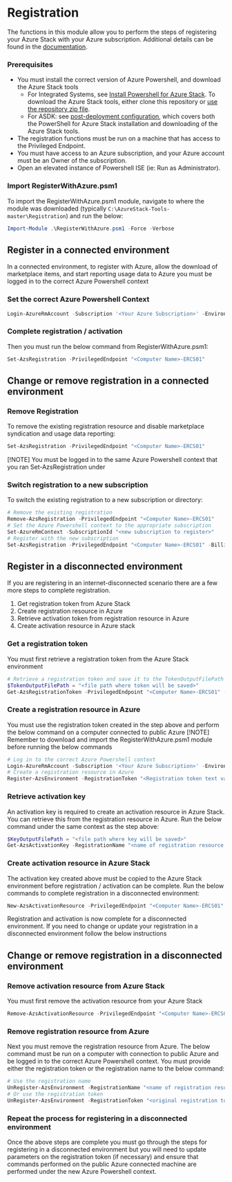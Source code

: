 # Registration

The functions in this module allow you to perform the steps of registering your Azure Stack with your Azure subscription. Additional details can be found in the [documentation](https://docs.microsoft.com/en-us/azure/azure-stack/azure-stack-register).

### Prerequisites 

- You must install the correct version of Azure Powershell, and download the Azure Stack tools
  - For Integrated Systems, see [Install Powershell for Azure Stack](https://docs.microsoft.com/azure-stack/operator/azure-stack-powershell-install). To download the Azure Stack tools, either clone this repository or [use the repository zip file](https://github.com/Azure/AzureStack-Tools/archive/master.zip).
  - For ASDK: see [post-deployment configuration](https://docs.microsoft.com/azure-stack/asdk/asdk-post-deploy), which covers both the PowerShell for Azure Stack installation and downloading of the Azure Stack tools.
- The registration functions must be run on a machine that has access to the Privileged Endpoint. 
- You must have access to an Azure subscription, and your Azure account must be an Owner of the subscription.
- Open an elevated instance of Powershell ISE (ie: Run as Administrator).

### Import RegisterWithAzure.psm1
To import the RegisterWithAzure.psm1 module, navigate to where the module was downloaded (typically `C:\AzureStack-Tools-master\Registration`) and run the below:
```powershell
Import-Module .\RegisterWithAzure.psm1 -Force -Verbose
```

## Register in a connected environment
In a connected environment, to register with Azure, allow the download of marketplace items, and start reporting usage data to Azure you must be logged in to the correct Azure Powershell context

### Set the correct Azure Powershell Context
```powershell
Login-AzureRmAccount -Subscription '<Your Azure Subscription>' -Environment '<The Azure Environment where subscription was created>'
```

### Complete registration / activation 
Then you must run the below command from RegisterWithAzure.psm1:
```powershell
Set-AzsRegistration -PrivilegedEndpoint "<Computer Name>-ERCS01"
```

## Change or remove registration in a connected environment

### Remove Registration 
To remove the existing registration resource and disable marketplace syndication and usage data reporting:
```powershell
Set-AzsRegistration -PrivilegedEndpoint "<Computer Name>-ERCS01"
```
[!NOTE] You must be logged in to the same Azure Powershell context that you ran Set-AzsRegistration under

### Switch registration to a new subscription
To switch the existing registration to a new subscription or directory:
```powershell
# Remove the existing registration
Remove-AzsRegistration -PrivilegedEndpoint "<Computer Name>-ERCS01"
# Set the Azure Powershell context to the appropriate subscription
Set-AzureRmContext -SubscriptionId "<new subscription to register>"
# Register with the new subscription
Set-AzsRegistration -PrivilegedEndpoint "<Computer Name>-ERCS01" -BillingModel PayAsYouUse
```


## Register in a disconnected environment
If you are registering in an internet-disconnected scenario there are a few more steps to complete registration. 
1) Get registration token from Azure Stack
2) Create registration resource in Azure
3) Retrieve activation token from registration resource in Azure
4) Create activation resource in Azure stack

### Get a registration token
You must first retrieve a registration token from the Azure Stack environment
```powershell
# Retrieve a registration token and save it to the TokenOutputFilePath
$TokenOutputFilePath = "<file path where token will be saved>"
Get-AzsRegistrationToken -PrivilegedEndpoint "<Computer Name>-ERCS01" -BillingModel Capacity -AgreementNumber '<EA Agreement Number>' -TokenOutputFilePath $TokenOutputFilepath
```

### Create a registration resource in Azure
You must use the registration token created in the step above and perform the below command on a computer connected to public Azure
[!NOTE] Remember to download and import the RegisterWithAzure.psm1 module before running the below commands
```powershell
# Log in to the correct Azure Powershell context
Login-AzureRmAccount -Subscription '<Your Azure Subscription>' -Environment '<The Azure Environment where subscription was created>'
# Create a registration resource in Azure
Register-AzsEnvironment -RegistrationToken "<Registration token text value>"
```

### Retrieve activation key 
An activation key is required to create an activation resource in Azure Stack. You can retrieve this from the registration resource in Azure.
Run the below command under the same context as the step above:
```powershell
$KeyOutputFilePath = "<file path where key will be saved>"
Get-AzsActivationKey -RegistrationName "<name of registration resource in Azure>" -KeyOutputFilePath $KeyOutputFilePath
```

### Create activation resource in Azure Stack
The activation key created above must be copied to the Azure Stack environment before registration / activation can be complete.
Run the below commands to complete registration in a disconnected environment: 
```powershell
New-AzsActivationResource -PrivilegedEndpoint "<Computer Name>-ERCS01" -ActivationKey "<activation key text value>"
```

Registration and activation is now complete for a disconnected environment. If you need to change or update your registration in a disconnected environment follow the below instructions

## Change or remove registration in a disconnected environment

### Remove activation resource from Azure Stack
You must first remove the activation resource from your Azure Stack
```powershell
Remove-AzsActivationResource -PrivilegedEndpoint "<Computer Name>-ERCS01"
```

### Remove registration resource from Azure
Next you must remove the registration resource from Azure. The below command must be run on a computer with connection to public Azure and be logged in to the correct Azure Powershell context.
You must provide either the registration token or the registration name to the below command:
```powershell
# Use the registration name
UnRegister-AzsEnvironment -RegistrationName "<name of registration resource in Azure>"
# Or use the registration token
UnRegister-AzsEnvironment -RegistrationToken "<original registration token text value>"
```
### Repeat the process for registering in a disconnected environment
Once the above steps are complete you must go through the steps for registering in a disconnected environment but you will need to update parameters on the registration token (if necessary) and ensure
that commands performed on the public Azure connected machine are performed under the new Azure Powershell context.
